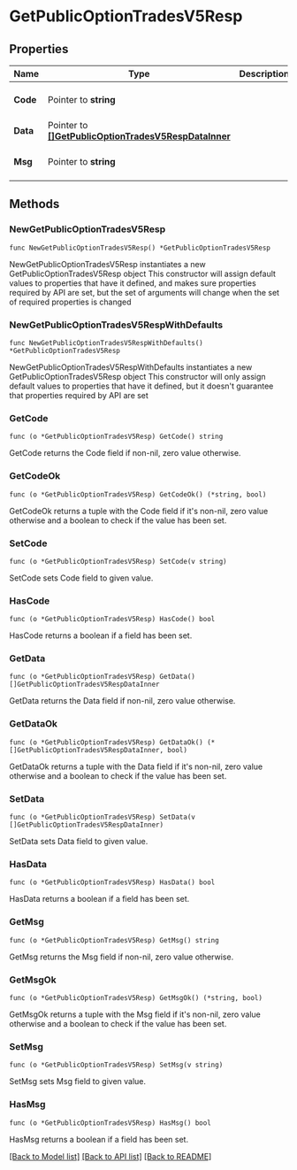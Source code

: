 # GetPublicOptionTradesV5Resp

## Properties

Name | Type | Description | Notes
------------ | ------------- | ------------- | -------------
**Code** | Pointer to **string** |  | [optional] [default to ""]
**Data** | Pointer to [**[]GetPublicOptionTradesV5RespDataInner**](GetPublicOptionTradesV5RespDataInner.md) |  | [optional] 
**Msg** | Pointer to **string** |  | [optional] [default to ""]

## Methods

### NewGetPublicOptionTradesV5Resp

`func NewGetPublicOptionTradesV5Resp() *GetPublicOptionTradesV5Resp`

NewGetPublicOptionTradesV5Resp instantiates a new GetPublicOptionTradesV5Resp object
This constructor will assign default values to properties that have it defined,
and makes sure properties required by API are set, but the set of arguments
will change when the set of required properties is changed

### NewGetPublicOptionTradesV5RespWithDefaults

`func NewGetPublicOptionTradesV5RespWithDefaults() *GetPublicOptionTradesV5Resp`

NewGetPublicOptionTradesV5RespWithDefaults instantiates a new GetPublicOptionTradesV5Resp object
This constructor will only assign default values to properties that have it defined,
but it doesn't guarantee that properties required by API are set

### GetCode

`func (o *GetPublicOptionTradesV5Resp) GetCode() string`

GetCode returns the Code field if non-nil, zero value otherwise.

### GetCodeOk

`func (o *GetPublicOptionTradesV5Resp) GetCodeOk() (*string, bool)`

GetCodeOk returns a tuple with the Code field if it's non-nil, zero value otherwise
and a boolean to check if the value has been set.

### SetCode

`func (o *GetPublicOptionTradesV5Resp) SetCode(v string)`

SetCode sets Code field to given value.

### HasCode

`func (o *GetPublicOptionTradesV5Resp) HasCode() bool`

HasCode returns a boolean if a field has been set.

### GetData

`func (o *GetPublicOptionTradesV5Resp) GetData() []GetPublicOptionTradesV5RespDataInner`

GetData returns the Data field if non-nil, zero value otherwise.

### GetDataOk

`func (o *GetPublicOptionTradesV5Resp) GetDataOk() (*[]GetPublicOptionTradesV5RespDataInner, bool)`

GetDataOk returns a tuple with the Data field if it's non-nil, zero value otherwise
and a boolean to check if the value has been set.

### SetData

`func (o *GetPublicOptionTradesV5Resp) SetData(v []GetPublicOptionTradesV5RespDataInner)`

SetData sets Data field to given value.

### HasData

`func (o *GetPublicOptionTradesV5Resp) HasData() bool`

HasData returns a boolean if a field has been set.

### GetMsg

`func (o *GetPublicOptionTradesV5Resp) GetMsg() string`

GetMsg returns the Msg field if non-nil, zero value otherwise.

### GetMsgOk

`func (o *GetPublicOptionTradesV5Resp) GetMsgOk() (*string, bool)`

GetMsgOk returns a tuple with the Msg field if it's non-nil, zero value otherwise
and a boolean to check if the value has been set.

### SetMsg

`func (o *GetPublicOptionTradesV5Resp) SetMsg(v string)`

SetMsg sets Msg field to given value.

### HasMsg

`func (o *GetPublicOptionTradesV5Resp) HasMsg() bool`

HasMsg returns a boolean if a field has been set.


[[Back to Model list]](../README.md#documentation-for-models) [[Back to API list]](../README.md#documentation-for-api-endpoints) [[Back to README]](../README.md)


